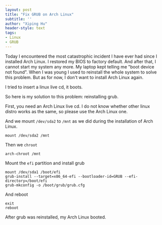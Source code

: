 ```yaml
---
layout: post
title: "Fix GRUB on Arch Linux"
subtitle: ''
author: "Xiping Hu"
header-style: text
tags:
- Linux
- GRUB
---
```


Today I encountered the most catastrophic incident I have ever had since I installed Arch Linux. I restored my BIOS to factory default. And after that, I cannot start my system any more. My laptop kept telling me "boot device not found". When I was young I used to reinstall the whole system to solve this problem. But as for now, I don't want to install Arch Linux again.

I tried to insert a linux live cd, it boots.

So here is my solution to this problem: reinstalling grub.

First, you need an Arch Linux live cd. I do not know whether other linux distro works as the same, so please use the Arch Linux one.

And we mount `/dev/sda2` to `/mnt` as we did during the installation of Arch Linux.

``` shell
mount /dev/sda2 /mnt
```

Then we `chroot`

``` shell
arch-chroot /mnt
```

Mount the `efi` partition and install grub

``` shell
mount /dev/sda1 /boot/efi
grub-install --target=x86_64-efi --bootloader-id=GRUB --efi-directory=/boot/efi
grub-mkconfig -o /boot/grub/grub.cfg
```

And reboot

``` shell
exit
reboot
```

After grub was reinstalled, my Arch Linux booted.

